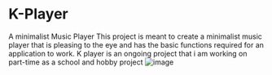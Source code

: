 # K-Player
A minimalist Music Player
This project is meant to create a minimalist music player that is pleasing to the eye and has the basic functions required for an application to work.
K player is an ongoing project that i am working on part-time as a school and hobby project
![image](https://user-images.githubusercontent.com/38155560/83442681-3bc08380-a451-11ea-974a-d5cc77575a0c.png)

